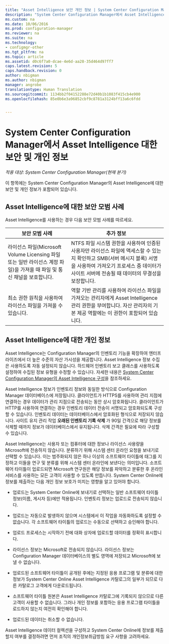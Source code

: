```yaml
---
title: "Asset Intelligence 보안 개인 정보 | System Center Configuration Manager"
description: "System Center Configuration Manager에서 Asset Intelligence 대한 보안 및 개인 정보를 확인합니다."
ms.custom: na
ms.date: 10/06/2016
ms.prod: configuration-manager
ms.reviewer: na
ms.suite: na
ms.technology:
- configmgr-other
ms.tgt_pltfrm: na
ms.topic: article
ms.assetid: d0c6f7a0-dcae-4e6d-aa28-35d464d97ff7
caps.latest.revision: 5
caps.handback.revision: 0
author: nbigman
ms.author: nbigman
manager: angrobe
translationtype: Human Translation
ms.sourcegitcommit: 1134bb2f04152288e72d40b1b1083f415cb4e900
ms.openlocfilehash: 85e0b6e3a96852cbf9c8781a3124bff13a6c6fdd


---
```

# <a name="security-and-privacy-for-asset-intelligence-in-system-center-configuration-manager"></a>System Center Configuration Manager에서 Asset Intelligence 대한 보안 및 개인 정보

*적용 대상: System Center Configuration Manager(현재 분기)*

이 항목에는 System Center Configuration Manager의 Asset Intelligence에 대한 보안 및 개인 정보가 포함되어 있습니다.  

##  <a name="a-namebkmksecurityaia-security-best-practices-for-asset-intelligence"></a><a name="BKMK_Security_AI"></a> Asset Intelligence에 대한 보안 모범 사례  
 Asset Intelligence를 사용하는 경우 다음 보안 모범 사례를 따르세요.  

|보안 모범 사례|추가 정보|  
|----------------------------|----------------------|  
|라이선스 파일(Microsoft Volume Licensing 파일 또는 일반 라이선스 계정 파일)을 가져올 때 파일 및 통신 채널을 보호합니다.|NTFS 파일 시스템 권한을 사용하여 인증된 사용자만 라이선스 파일에 액세스할 수 있는지 확인하고 SMB(서버 메시지 블록) 서명을 사용하여 가져오기 프로세스 중 데이터가 사이트 서버에 전송될 때 데이터의 무결성을 보장합니다.|  
|최소 권한 원칙을 사용하여 라이선스 파일을 가져올 수 있습니다.|역할 기반 관리를 사용하여 라이선스 파일을 가져오는 관리자에게 Asset Intelligence 관리 권한을 부여합니다. 자산 관리자의 기본 제공 역할에는 이 권한이 포함되어 있습니다.|  

##  <a name="a-namebkmkprivacyhardwareinventorya-privacy-information-for-asset-intelligence"></a><a name="BKMK_Privacy_HardwareInventory"></a> Asset Intelligence에 대한 개인 정보  
 Asset Intelligence는 Configuration Manager의 인벤토리 기능을 확장하여 엔터프라이즈에서 더 높은 수준의 자산 가시성을 제공합니다. Asset Intelligence 정보 수집은 사용하도록 자동 설정되지 않습니다. 하드웨어 인벤토리 보고 클래스를 사용하도록 설정하여 수집된 정보 유형을 수정할 수 있습니다. 자세한 내용은 [System Center Configuration Manager의 Asset Intelligence 구성](../../../../core/clients/manage/asset-intelligence/configuring-asset-intelligence.md)을 참조하세요.  

 Asset Intelligence 정보가 인벤토리 정보와 동일한 방식으로 Configuration Manager 데이터베이스에 저장됩니다. 클라이언트가 HTTPS를 사용하여 관리 지점에 연결하는 경우 데이터가 관리 지점으로 전송되는 동안 상시 암호화됩니다. 클라이언트가 HTTP를 사용하여 연결하는 경우 인벤토리 데이터 전송이 서명되고 암호화되도록 구성할 수 있습니다. 인벤토리 데이터는 데이터베이스에서 암호화된 형식으로 저장되지 않습니다. 사이트 유지 관리 작업 **오래된 인벤토리 기록 삭제** 가 90일 간격으로 해당 정보를 삭제할 때까지 정보가 데이터베이스에서 유지됩니다. 삭제 간격은 필요에 따라 구성할 수 있습니다.  

 Asset Intelligence는 사용자 또는 컴퓨터에 대한 정보나 라이선스 사용량을 Microsoft에 전송하지 않습니다. 분류하기 위해 시스템 센터 온라인 요청을 보내기로 선택할 수 있습니다. 이는 범주화되지 않은 하나 이상의 소프트웨어 타이틀에 태그를 지정하고 이들을 연구 및 분류를 위해 시스템 센터 온라인에 보낸다는 의미입니다. 소프트웨어 타이틀이 업로드되면 Microsoft 연구원은 해당 정보를 파악하고 분류한 후 온라인 서비스를 사용하는 모든 고객이 사용할 수 있도록 만듭니다. System Center Online에 정보를 제출하는 다음 개인 정보 보호가 미치는 영향을 알고 있어야 합니다.  

-   업로드는 System Center Online에 보내기로 선택하는 일반 소프트웨어 타이틀 정보(이름, 게시자 등)에만 적용됩니다. 인벤토리 정보는 업로드로 전송되지 않습니다.  

-   업로드는 자동으로 발생하지 않으며 시스템에서 이 작업을 자동화하도록 설정할 수 없습니다. 각 소프트웨어 타이틀의 업로드는 수동으로 선택하고 승인해야 합니다.  

-   업로드 프로세스는 시작하기 전에 대화 상자에 업로드할 데이터를 정확히 표시합니다.  

-   라이선스 정보는 Microsoft로 전송되지 않습니다. 라이선스 정보는 Configuration Manager 데이터베이스의 별도 영역에 저장되고 Microsoft에 보낼 수 없습니다.  

-   업로드된 소프트웨어 타이틀이 공개된 후에는 지정된 응용 프로그램 및 분류에 대한 정보가 System Center Online Asset Intelligence 카탈로그의 일부가 되므로 다른 카탈로그 고객에게 다운로드됩니다.  

-   소프트웨어 타이틀 원본은 Asset Intelligence 카탈로그에 기록되지 않으므로 다른 고객이 사용할 수 없습니다. 그러나 개인 정보를 포함하는 응용 프로그램 타이틀을 로드하지 않는지 여전히 확인해야 합니다.  

-   업로드된 데이터는 취소할 수 없습니다.  

 Asset Intelligence 데이터 컬렉션을 구성하고 System Center Online에 정보를 제출할지 여부를 결정하려면 먼저 조직의 개인정보취급방침 요구 사항을 고려하세요.  



<!--HONumber=Nov16_HO1-->


